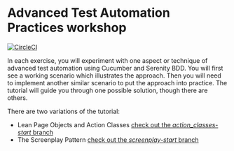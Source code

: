 # Advanced Test Automation Practices workshop

[![CircleCI](https://circleci.com/gh/serenity-bdd/advanced-bdd-test-automation.svg?style=svg)](https://circleci.com/gh/serenity-bdd/advanced-bdd-test-automation)

In each exercise, you will experiment with one aspect or technique of advanced test automation using Cucumber and Serenity BDD.
You will first see a working scenario which illustrates the approach. 
Then you will need to implement another similar scenario to put the approach into practice. 
The tutorial will guide you through one possible solution, though there are others.

There are two variations of the tutorial:
  * Lean Page Objects and Action Classes [check out the _action_classes-start_ branch](https://github.com/serenity-dojo/advanced-test-automation/tree/action-classes-start)
  * The Screenplay Pattern [check out the _screenplay-start_ branch](https://github.com/serenity-dojo/advanced-test-automation/tree/screenplay-start)
  
